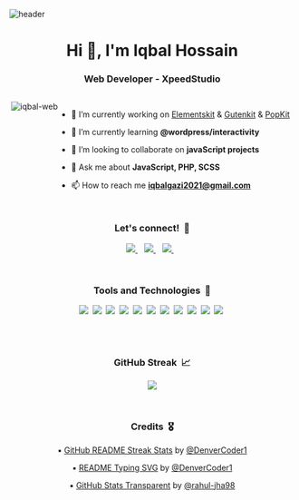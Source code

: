 ![header](https://raw.githubusercontent.com/halfrost/halfrost/master/icons/header_.png)

<h1 align="center">Hi 👋, I'm Iqbal Hossain</h1>
<h3 align="center">Web Developer - XpeedStudio</h3>



<div style="display:flex">
  <p align="center"><img align="right"
      src="https://github-readme-stats.vercel.app/api/top-langs?username=iqbal-web&show_icons=true&locale=en&layout=compact&hide=jupyter%20notebook&theme=algolia"
      alt="iqbal-web" /></p>
  </p>

  - 🔭 I’m currently working on [Elementskit](https://wpmet.com/plugin/elementskit) & [Gutenkit](https://wpmet.com/plugin/gutenkit) & [PopKit](https://wordpress.org/plugins/popup-builder-block/)

  - 🌱 I’m currently learning **@wordpress/interactivity**

  - 👯 I’m looking to collaborate on **javaScript projects**

  - 💬 Ask me about **JavaScript, PHP, SCSS**

  - 📫 How to reach me **iqbalgazi2021@gmail.com**

</div>

<h3 align='center'>Let's connect!&nbsp;&nbsp;🤝</h3>
<p align='center'>
  <a href="https://www.linkedin.com/in/iqbal-hossain-55b0641ba/">
    <img src="https://img.shields.io/badge/linkedin-%230077B5.svg?&style=for-the-badge&logo=linkedin&logoColor=white" />
  </a>&nbsp;&nbsp;
  <a href="https://www.instagram.com/iqbal.gazi.752">
    <img
      src="https://img.shields.io/badge/instagram-%23E4405F.svg?&style=for-the-badge&logo=instagram&logoColor=white" />
  </a>&nbsp;&nbsp;
  <a href="https://twitter.com/iqbalgazi2021">
    <img src="https://img.shields.io/badge/twitter-%231DA1F2.svg?&style=for-the-badge&logo=twitter&logoColor=white" />
  </a>&nbsp;&nbsp;
</p>

<br />

<h3 align='center'>Tools and Technologies&nbsp;&nbsp;🧰</h3>
<p align='center'>
  <img src='https://img.shields.io/badge/JavaScript-212121?style=for-the-badge&logo=javascript&logoColor=F7DF1E'>&nbsp;
  <img src='https://img.shields.io/badge/React-282d33?style=for-the-badge&logo=react&logoColor=61dafb'>&nbsp;
  <img src='https://img.shields.io/badge/SASS-d75893?style=for-the-badge&logo=sass&logoColor=white'>&nbsp;
  <img src='https://img.shields.io/badge/HTML-E34F26?style=for-the-badge&logo=html5&logoColor=white'>&nbsp;
  <img src='https://img.shields.io/badge/CSS-1572B6?style=for-the-badge&logo=css3&logoColor=white'>&nbsp;
  <img src='https://img.shields.io/badge/Bootstrap-563D7C?style=for-the-badge&logo=bootstrap&logoColor=white'>&nbsp;
  <img src='https://img.shields.io/badge/Git-bf2c15?style=for-the-badge&logo=git&logoColor=white'>&nbsp;
  <img src='https://img.shields.io/badge/php-8993be?style=for-the-badge&logo=php&logoColor=white'>&nbsp;
  <img src='https://img.shields.io/badge/java-5382a1?style=for-the-badge&logo=java&logoColor=white'>&nbsp;
  <img src='https://img.shields.io/badge/tailwindcss-22d3ee?style=for-the-badge&logo=tailwindcss&logoColor=white'>&nbsp;
  <img
    src='https://img.shields.io/badge/VSCode-0078D4?style=for-the-badge&logo=visual%20studio%20code&logoColor=white'>&nbsp;
</p>

<br />

<!-- <h3 align='center'>GitHub Stats&nbsp;&nbsp;📊</h3>
<p align='center'>
  <img src='https://github.com/iqbal-web/github-stats-transparent/blob/output/generated/overview.svg'>
  <img src='https://github.com/iqbal-web/github-stats-transparent/blob/output/generated/languages.svg'>
</p> -->

<br />

<h3 align='center'>GitHub Streak&nbsp;&nbsp;📈</h3>
<p align='center'>
  <img
    src='https://github-readme-streak-stats.herokuapp.com/?user=iqbal-web&hide_border=true&background=00000000&stroke=777777&sideNums=4488FF&currStreakNum=4488FF&ring=45CEA2&fire=4488FF&currStreakLabel=68C2F5&sideLabels=68C2F5&dates=54AF9C'>
</p>

<br />

<h3 align='center'>Credits&nbsp;&nbsp;🎖</h3>
<p align='center'>
<p align='center'>▪️ <a href="https://github.com/DenverCoder1/readme-typing-svg">GitHub README Streak Stats</a> by <a
    href="https://github.com/DenverCoder1">@DenverCoder1</a></p>
<p align='center'>▪️ <a href="https://github.com/DenverCoder1/readme-typing-svg">README Typing SVG</a> by <a
    href="https://github.com/DenverCoder1">@DenverCoder1</a></p>
<p align='center'>▪️ <a href="https://github.com/rahul-jha98/github-stats-transparent">GitHub Stats Transparent</a> by
  <a href="https://github.com/rahul-jha98">@rahul-jha98</a>
</p>
</p>
